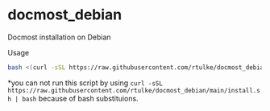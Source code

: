 # docmost_debian
Docmost installation on Debian


Usage 

```bash
bash <(curl -sSL https://raw.githubusercontent.com/rtulke/docmost_debian/main/install.sh)
```
*you can not run this script by using `curl -sSL https://raw.githubusercontent.com/rtulke/docmost_debian/main/install.sh | bash` because of bash substituions.
